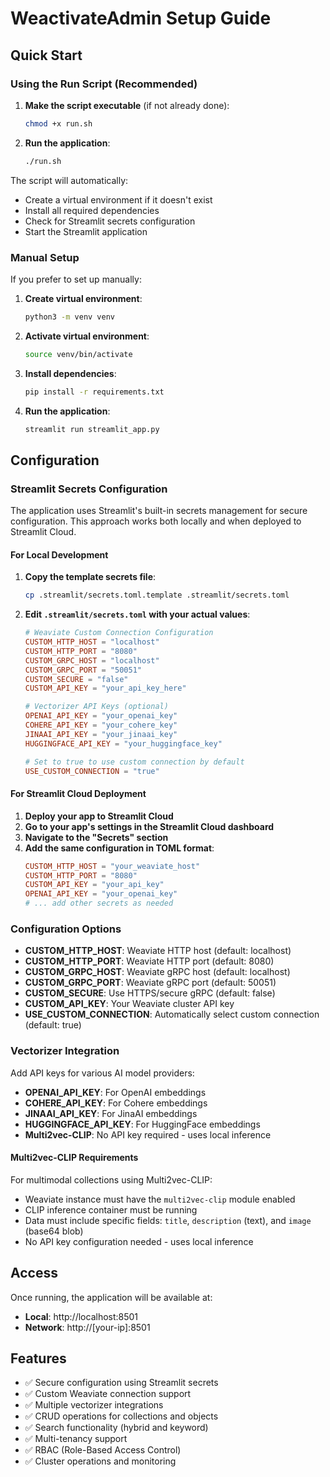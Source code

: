 # WeactivateAdmin Setup Guide

## Quick Start

### Using the Run Script (Recommended)

1. **Make the script executable** (if not already done):
   ```bash
   chmod +x run.sh
   ```

2. **Run the application**:
   ```bash
   ./run.sh
   ```

The script will automatically:
- Create a virtual environment if it doesn't exist
- Install all required dependencies
- Check for Streamlit secrets configuration
- Start the Streamlit application

### Manual Setup

If you prefer to set up manually:

1. **Create virtual environment**:
   ```bash
   python3 -m venv venv
   ```

2. **Activate virtual environment**:
   ```bash
   source venv/bin/activate
   ```

3. **Install dependencies**:
   ```bash
   pip install -r requirements.txt
   ```

4. **Run the application**:
   ```bash
   streamlit run streamlit_app.py
   ```

## Configuration

### Streamlit Secrets Configuration

The application uses Streamlit's built-in secrets management for secure configuration. This approach works both locally and when deployed to Streamlit Cloud.

#### For Local Development

1. **Copy the template secrets file**:
   ```bash
   cp .streamlit/secrets.toml.template .streamlit/secrets.toml
   ```

2. **Edit `.streamlit/secrets.toml` with your actual values**:
   ```toml
   # Weaviate Custom Connection Configuration
   CUSTOM_HTTP_HOST = "localhost"
   CUSTOM_HTTP_PORT = "8080"
   CUSTOM_GRPC_HOST = "localhost"
   CUSTOM_GRPC_PORT = "50051"
   CUSTOM_SECURE = "false"
   CUSTOM_API_KEY = "your_api_key_here"
   
   # Vectorizer API Keys (optional)
   OPENAI_API_KEY = "your_openai_key"
   COHERE_API_KEY = "your_cohere_key"
   JINAAI_API_KEY = "your_jinaai_key"
   HUGGINGFACE_API_KEY = "your_huggingface_key"
   
   # Set to true to use custom connection by default
   USE_CUSTOM_CONNECTION = "true"
   ```

#### For Streamlit Cloud Deployment

1. **Deploy your app to Streamlit Cloud**
2. **Go to your app's settings in the Streamlit Cloud dashboard**
3. **Navigate to the "Secrets" section**
4. **Add the same configuration in TOML format**:
   ```toml
   CUSTOM_HTTP_HOST = "your_weaviate_host"
   CUSTOM_HTTP_PORT = "8080"
   CUSTOM_API_KEY = "your_api_key"
   OPENAI_API_KEY = "your_openai_key"
   # ... add other secrets as needed
   ```

### Configuration Options

- **CUSTOM_HTTP_HOST**: Weaviate HTTP host (default: localhost)
- **CUSTOM_HTTP_PORT**: Weaviate HTTP port (default: 8080)
- **CUSTOM_GRPC_HOST**: Weaviate gRPC host (default: localhost)
- **CUSTOM_GRPC_PORT**: Weaviate gRPC port (default: 50051)
- **CUSTOM_SECURE**: Use HTTPS/secure gRPC (default: false)
- **CUSTOM_API_KEY**: Your Weaviate cluster API key
- **USE_CUSTOM_CONNECTION**: Automatically select custom connection (default: true)

### Vectorizer Integration

Add API keys for various AI model providers:
- **OPENAI_API_KEY**: For OpenAI embeddings
- **COHERE_API_KEY**: For Cohere embeddings
- **JINAAI_API_KEY**: For JinaAI embeddings
- **HUGGINGFACE_API_KEY**: For HuggingFace embeddings
- **Multi2vec-CLIP**: No API key required - uses local inference

#### Multi2vec-CLIP Requirements

For multimodal collections using Multi2vec-CLIP:
- Weaviate instance must have the `multi2vec-clip` module enabled
- CLIP inference container must be running
- Data must include specific fields: `title`, `description` (text), and `image` (base64 blob)
- No API key configuration needed - uses local inference

## Access

Once running, the application will be available at:
- **Local**: http://localhost:8501
- **Network**: http://[your-ip]:8501

## Features

- ✅ Secure configuration using Streamlit secrets
- ✅ Custom Weaviate connection support
- ✅ Multiple vectorizer integrations
- ✅ CRUD operations for collections and objects
- ✅ Search functionality (hybrid and keyword)
- ✅ Multi-tenancy support
- ✅ RBAC (Role-Based Access Control)
- ✅ Cluster operations and monitoring